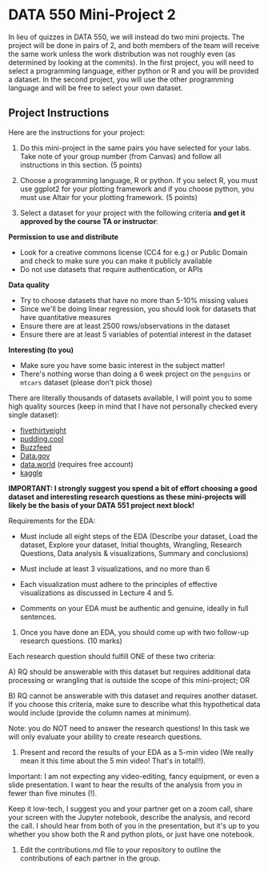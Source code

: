 # DATA 550 Mini-Project 2

In lieu of quizzes in DATA 550, we will instead do two mini projects.
The project will be done in pairs of 2, and both members of the team will receive the same work unless the work distribution was not roughly even (as determined by looking at the commits).
In the first project, you will need to select a programming language, either python or R and you will be provided a dataset.
In the second project, you will use the other programming language and will be free to select your own dataset.

## Project Instructions

Here are the instructions for your project:

1. Do this mini-project in the same pairs you have selected for your labs. Take note of your group number (from Canvas) and follow all instructions in this section. (5 points)

1. Choose a programming language, R or python. If you select R, you must use ggplot2 for your plotting framework and if you choose python, you must use Altair for your plotting framework. (5 points)

1. Select a dataset for your project with the following criteria **and get it approved by the course TA or instructor**:

**Permission to use and distribute**

  - Look for a creative commons license (CC4 for e.g.) or Public Domain and check to make sure you can make it publicly available
  - Do not use datasets that require authentication, or APIs
  
**Data quality**

  - Try to choose datasets that have no more than 5-10% missing values
  - Since we'll be doing linear regression, you should look for datasets that have quantitative measures
  - Ensure there are at least 2500 rows/observations in the dataset
  - Ensure there are at least 5 variables of potential interest in the dataset
  
**Interesting (to you)**

  - Make sure you have some basic interest in the subject matter!
  - There's nothing worse than doing a 6 week project on the `penguins` or `mtcars` dataset (please don't pick those)

There are literally thousands of datasets available, I will point you to some high quality sources (keep in mind that I have not personally checked every single dataset):

- [fivethirtyeight](https://data.fivethirtyeight.com)
- [pudding.cool](https://github.com/the-pudding/data)
- [Buzzfeed](https://github.com/BuzzFeedNews/everything)
- [Data.gov](https://www.data.gov/)
- [data.world](https://data.world/) (requires free account)
- [kaggle](https://www.kaggle.com/datasets?license=cc)

**IMPORTANT: I strongly suggest you spend a bit of effort choosing a good dataset and interesting research questions as these mini-projects will likely be the basis of your DATA 551 project next block!**

Requirements for the EDA:

- Must include all eight steps of the EDA (Describe your dataset, Load the dataset, Explore your dataset, Initial thoughts, Wrangling, Research Questions, Data analysis & visualizations, Summary and conclusions)

- Must include at least 3 visualizations, and no more than 6

- Each visualization must adhere to the principles of effective visualizations as discussed in Lecture 4 and 5.

- Comments on your EDA must be authentic and genuine, ideally in full sentences.

1. Once you have done an EDA, you should come up with two follow-up research questions. (10 marks)

Each research question should fulfill ONE of these two criteria:

A) RQ should be answerable with this dataset but requires additional data processing or wrangling that is outside the scope of this mini-project; OR

B) RQ cannot be answerable with this dataset and requires another dataset. If you choose this criteria, make sure to describe what this hypothetical data would include (provide the column names at minimum).

Note: you do NOT need to answer the research questions! In this task we will only evaluate your ability to create research questions.

1. Present and record the results of your EDA as a 5-min video (We really mean it this time about the 5 min video! That's in total!!).

Important: I am not expecting any video-editing, fancy equipment, or even a slide presentation. 
I want to hear the results of the analysis from you in fewer than five minutes (!).

Keep it low-tech, I suggest you and your partner get on a zoom call, share your screen with the Jupyter notebook, describe the analysis, and record the call. 
I should hear from both of you in the presentation, but it's up to you whether you show both the R and python plots, or just have one notebook.

1. Edit the contributions.md file to your repository to outline the contributions of each partner in the group.
